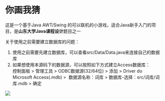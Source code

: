 # 你画我猜

这是一个基于Java AWT/Swing 的可以联机的小游戏，适合Java新手入门的项目，是**山东大学Java课程设计**题目之一

关于使用之前需要建立数据库的问题：
1. 使用之前需要先建立数据库，可以查看src/Data/Data.java来连接自己的数据库
2. 如果想使用本源码下的数据源，可以按照如下方式建立Access数据库：   
控制面板 > 管理工具 > ODBC数据源(32/64位) > 添加 > Driver do Microsoft Access(.mdb) >  数据源名称：词库 > 数据库-选择：src/词库/词库.mdb > 确定

![](https://github.com/wangzhaode/DrawSomething/blob/master/Start.png)  
